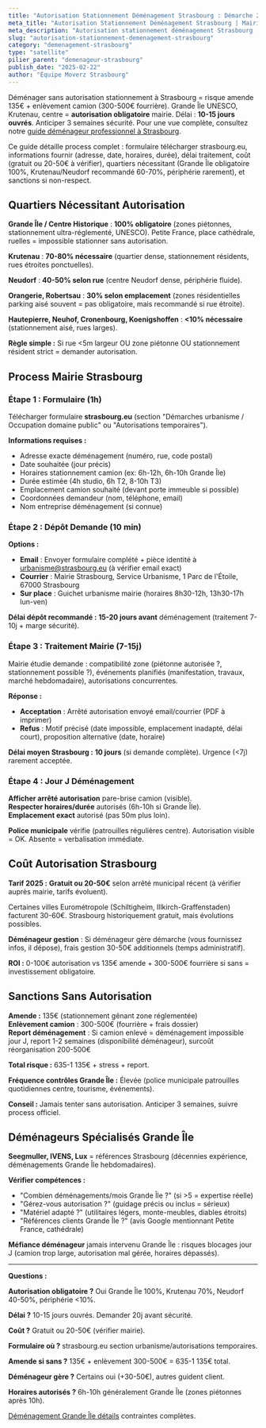 ```yaml
---
title: "Autorisation Stationnement Déménagement Strasbourg : Démarche 2025"
meta_title: "Autorisation Stationnement Déménagement Strasbourg | Mairie 10-15j"
meta_description: "Autorisation stationnement déménagement Strasbourg : obligatoire Grande Île/Krutenau, délai 10-15j mairie, gratuit ou 20-50€, formulaire strasbourg.eu, amende 135€ si sans."
slug: "autorisation-stationnement-demenagement-strasbourg"
category: "demenagement-strasbourg"
type: "satellite"
pilier_parent: "demenageur-strasbourg"
publish_date: "2025-02-22"
author: "Équipe Moverz Strasbourg"
---
```


Déménager sans autorisation stationnement à Strasbourg = risque amende 135€ + enlèvement camion (300-500€ fourrière). Grande Île UNESCO, Krutenau, centre = **autorisation obligatoire** mairie. Délai : **10-15 jours ouvrés**. Anticiper 3 semaines sécurité. Pour une vue complète, consultez notre [guide déménageur professionnel à Strasbourg](/blog/demenagement-strasbourg/demenageur-strasbourg).

Ce guide détaille process complet : formulaire télécharger strasbourg.eu, informations fournir (adresse, date, horaires, durée), délai traitement, coût (gratuit ou 20-50€ à vérifier), quartiers nécessitant (Grande Île obligatoire 100%, Krutenau/Neudorf recommandé 60-70%, périphérie rarement), et sanctions si non-respect.

## Quartiers Nécessitant Autorisation

**Grande Île / Centre Historique** : **100% obligatoire** (zones piétonnes, stationnement ultra-réglementé, UNESCO). Petite France, place cathédrale, ruelles = impossible stationner sans autorisation.

**Krutenau** : **70-80% nécessaire** (quartier dense, stationnement résidents, rues étroites ponctuelles).

**Neudorf** : **40-50% selon rue** (centre Neudorf dense, périphérie fluide).

**Orangerie, Robertsau** : **30% selon emplacement** (zones résidentielles parking aisé souvent = pas obligatoire, mais recommandé si rue étroite).

**Hautepierre, Neuhof, Cronenbourg, Koenigshoffen** : **<10% nécessaire** (stationnement aisé, rues larges).

**Règle simple :** Si rue <5m largeur OU zone piétonne OU stationnement résident strict = demander autorisation.

## Process Mairie Strasbourg

### Étape 1 : Formulaire (1h)

Télécharger formulaire **strasbourg.eu** (section "Démarches urbanisme / Occupation domaine public" ou "Autorisations temporaires").

**Informations requises :**
- Adresse exacte déménagement (numéro, rue, code postal)
- Date souhaitée (jour précis)
- Horaires stationnement camion (ex: 6h-12h, 6h-10h Grande Île)
- Durée estimée (4h studio, 6h T2, 8-10h T3)
- Emplacement camion souhaité (devant porte immeuble si possible)
- Coordonnées demandeur (nom, téléphone, email)
- Nom entreprise déménagement (si connue)

### Étape 2 : Dépôt Demande (10 min)

**Options :**
- **Email** : Envoyer formulaire complété + pièce identité à urbanisme@strasbourg.eu (à vérifier email exact)
- **Courrier** : Mairie Strasbourg, Service Urbanisme, 1 Parc de l'Étoile, 67000 Strasbourg
- **Sur place** : Guichet urbanisme mairie (horaires 8h30-12h, 13h30-17h lun-ven)

**Délai dépôt recommandé :** **15-20 jours avant** déménagement (traitement 7-10j + marge sécurité).

### Étape 3 : Traitement Mairie (7-15j)

Mairie étudie demande : compatibilité zone (piétonne autorisée ?, stationnement possible ?), événements planifiés (manifestation, travaux, marché hebdomadaire), autorisations concurrentes.

**Réponse :**
- **Acceptation** : Arrêté autorisation envoyé email/courrier (PDF à imprimer)
- **Refus** : Motif précisé (date impossible, emplacement inadapté, délai court), proposition alternative (date, horaire)

**Délai moyen Strasbourg :** **10 jours** (si demande complète). Urgence (<7j) rarement acceptée.

### Étape 4 : Jour J Déménagement

**Afficher arrêté autorisation** pare-brise camion (visible).  
**Respecter horaires/durée** autorisés (6h-10h si Grande Île).  
**Emplacement exact** autorisé (pas 50m plus loin).

**Police municipale** vérifie (patrouilles régulières centre). Autorisation visible = OK. Absente = verbalisation immédiate.

## Coût Autorisation Strasbourg

**Tarif 2025 :** **Gratuit ou 20-50€** selon arrêté municipal récent (à vérifier auprès mairie, tarifs évoluent).

Certaines villes Eurométropole (Schiltigheim, Illkirch-Graffenstaden) facturent 30-60€. Strasbourg historiquement gratuit, mais évolutions possibles.

**Déménageur gestion** : Si déménageur gère démarche (vous fournissez infos, il dépose), frais gestion 30-50€ additionnels (temps administratif).

**ROI :** 0-100€ autorisation vs 135€ amende + 300-500€ fourrière si sans = investissement obligatoire.

## Sanctions Sans Autorisation

**Amende :** 135€ (stationnement gênant zone réglementée)  
**Enlèvement camion** : 300-500€ (fourrière + frais dossier)  
**Report déménagement** : Si camion enlevé = déménagement impossible jour J, report 1-2 semaines (disponibilité déménageur), surcoût réorganisation 200-500€

**Total risque :** 635-1 135€ + stress + report.

**Fréquence contrôles Grande Île :** Élevée (police municipale patrouilles quotidiennes centre, tourisme, événements).

**Conseil :** Jamais tenter sans autorisation. Anticiper 3 semaines, suivre process officiel.

## Déménageurs Spécialisés Grande Île

**Seegmuller, IVENS, Lux** = références Strasbourg (décennies expérience, déménagements Grande Île hebdomadaires).

**Vérifier compétences :**
- "Combien déménagements/mois Grande Île ?" (si >5 = expertise réelle)
- "Gérez-vous autorisation ?" (guidage précis ou inclus = sérieux)
- "Matériel adapté ?" (utilitaires légers, monte-meubles, diables étroits)
- "Références clients Grande Île ?" (avis Google mentionnant Petite France, cathédrale)

**Méfiance déménageur** jamais intervenu Grande Île : risques blocages jour J (camion trop large, autorisation mal gérée, horaires dépassés).

---

**Questions :**

**Autorisation obligatoire ?** Oui Grande Île 100%, Krutenau 70%, Neudorf 40-50%, périphérie <10%.

**Délai ?** 10-15 jours ouvrés. Demander 20j avant sécurité.

**Coût ?** Gratuit ou 20-50€ (vérifier mairie).

**Formulaire où ?** strasbourg.eu section urbanisme/autorisations temporaires.

**Amende si sans ?** 135€ + enlèvement 300-500€ = 635-1 135€ total.

**Déménageur gère ?** Certains oui (+30-50€), autres guident client.

**Horaires autorisés ?** 6h-10h généralement Grande Île (zones piétonnes après 10h).

[Déménagement Grande Île détails](/blog/demenagement-strasbourg/demenageur-grande-ile-strasbourg) contraintes complètes.

